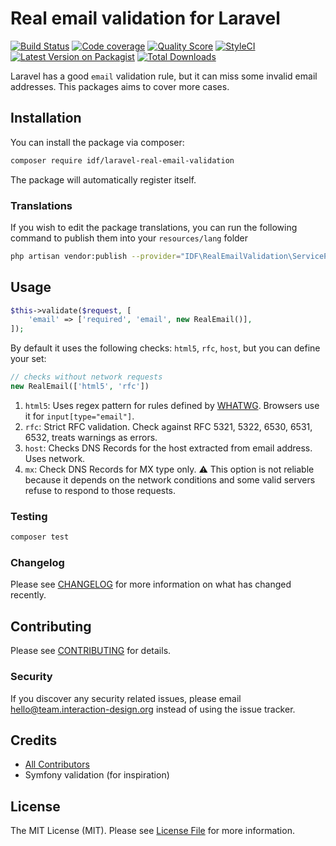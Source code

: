 # Real email validation for Laravel

[![Build Status](https://img.shields.io/travis/InteractionDesignFoundation/laravel-real-email-validatio/master.svg?style=flat-square)](https://travis-ci.org/InteractionDesignFoundation/laravel-real-email-validation)
[![Code coverage](https://scrutinizer-ci.com/g/InteractionDesignFoundation/laravel-real-email-validatio/badges/coverage.png)](https://scrutinizer-ci.com/g/InteractionDesignFoundation/laravel-real-email-validation)
[![Quality Score](https://img.shields.io/scrutinizer/g/InteractionDesignFoundation/laravel-real-email-validation.svg?style=flat-square)](https://scrutinizer-ci.com/g/InteractionDesignFoundation/laravel-real-email-validation)
[![StyleCI](https://github.styleci.io/repos/200292916/shield?branch=master)](https://github.styleci.io/repos/200292916)
[![Latest Version on Packagist](https://img.shields.io/packagist/v/idf/laravel-real-email-validation.svg?style=flat-square)](https://packagist.org/packages/idf/laravel-real-email-validation)
[![Total Downloads](https://img.shields.io/packagist/dt/idf/laravel-real-email-validation.svg?style=flat-square)](https://packagist.org/packages/idf/laravel-real-email-validation)

Laravel has a good `email` validation rule, but it can miss some invalid email addresses.
This packages aims to cover more cases.

## Installation

You can install the package via composer:

```bash
composer require idf/laravel-real-email-validation
```

The package will automatically register itself.

### Translations

If you wish to edit the package translations, you can run the following command to publish them into your `resources/lang` folder

```bash
php artisan vendor:publish --provider="IDF\RealEmailValidation\ServiceProvider"
```

## Usage

```php
$this->validate($request, [
    'email' => ['required', 'email', new RealEmail()],
]);
```

By default it uses the following checks: `html5`, `rfc`, `host`, but you can define your set:
```php
// checks without network requests
new RealEmail(['html5', 'rfc'])
```

1. `html5`: Uses regex pattern for rules defined by [WHATWG](https://html.spec.whatwg.org/multipage/input.html#valid-e-mail-address). Browsers use it for `input[type="email"]`.
1. `rfc`: Strict RFC validation. Check against RFC 5321, 5322, 6530, 6531, 6532, treats warnings as errors.
1. `host`: Checks DNS Records for the host extracted from email address. Uses network.
1. `mx`: Check DNS Records for MX type only. ⚠️ This option is not reliable because it depends on the network conditions and some valid servers refuse to respond to those requests.

### Testing

``` bash
composer test
```

### Changelog

Please see [CHANGELOG](CHANGELOG.md) for more information on what has changed recently.

## Contributing

Please see [CONTRIBUTING](CONTRIBUTING.md) for details.

### Security

If you discover any security related issues, please email hello@team.interaction-design.org instead of using the issue tracker.

## Credits

- [All Contributors](../../contributors)
- Symfony validation (for inspiration)

## License

The MIT License (MIT). Please see [License File](LICENSE.md) for more information.
